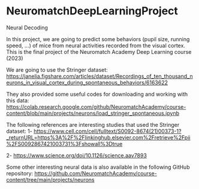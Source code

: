 # NeuromatchDeepLearningProject
Neural Decoding

In this project, we are going to predict some behaviors (pupil size, running speed, ...) of mice from neural activities recorded from the visual cortex.
This is the final project of the Neuromatch Academy Deep Learning course (2023)

We are going to use the Stringer dataset:
https://janelia.figshare.com/articles/dataset/Recordings_of_ten_thousand_neurons_in_visual_cortex_during_spontaneous_behaviors/6163622

They also provided some useful codes for downloading and working with this data:
https://colab.research.google.com/github/NeuromatchAcademy/course-content/blob/main/projects/neurons/load_stringer_spontaneous.ipynb

The following references are interesting studies that used the Stringer dataset:
1- https://www.cell.com/cell/fulltext/S0092-8674(21)00373-1?_returnURL=https%3A%2F%2Flinkinghub.elsevier.com%2Fretrieve%2Fpii%2FS0092867421003731%3Fshowall%3Dtrue

2- https://www.science.org/doi/10.1126/science.aav7893

Some other interesting neural data is also available in the following GitHub repository:
https://github.com/NeuromatchAcademy/course-content/tree/main/projects/neurons
